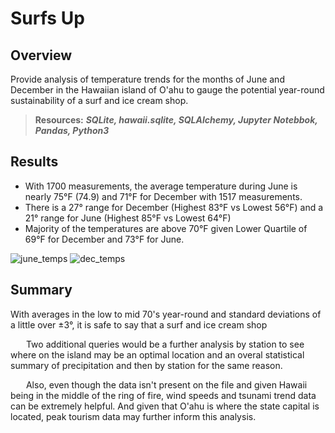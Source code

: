 # Surfs Up 

## Overview

Provide analysis of temperature trends for the months of June and December in the Hawaiian island of O'ahu to gauge the potential year-round sustainability of a surf and ice cream shop.

> **Resources:** ***SQLite, hawaii.sqlite, SQLAlchemy, Jupyter Notebbok, Pandas, Python3***

## Results

* With 1700 measurements, the average temperature during June is nearly 75°F (74.9) and 71°F for December with 1517 measurements.
* There is a 27° range for December (Highest 83°F vs Lowest 56°F) and a 21° range for June (Highest 85°F vs Lowest 64°F)
* Majority of the temperatures are above 70°F given Lower Quartile of 69°F for December and 73°F for June.

![june_temps](https://user-images.githubusercontent.com/108758105/191837258-53c5890e-42e5-4ef8-b541-02e330f291ba.png)  ![dec_temps](https://user-images.githubusercontent.com/108758105/191837267-d855e2be-9915-4684-8b27-65b407d89481.png)


## Summary

With averages in the low to mid 70's year-round and standard deviations of a little over ±3°, it is safe to say that a surf and ice cream shop   

&ensp;&ensp;&ensp; Two additional queries would be a further analysis by station to see where on the island may be an optimal location and an overal statistical summary of precipitation and then by station for the same reason.

&ensp;&ensp;&ensp; Also, even though the data isn't present on the file and given Hawaii being in the middle of the ring of fire, wind speeds and tsunami trend data can be extremely helpful. And given that O'ahu is where the state capital is located, peak tourism data may further inform this analysis.
